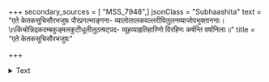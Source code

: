 +++
secondary_sources = [ "MSS_7948",]
jsonClass = "Subhaashita"
text = "एते केतकसूचिसौरभजुषः पौरप्रगल्भाङ्गना- व्यालोलालकवल्लरीविलुलनव्याजोपभुक्ताननाः।  \nकिंचोन्निद्रकदम्बकुड्मलकुटीधूलीलुठत्षट्पद- व्यूहव्याहृतिहारिणो विरहिणः कर्षन्ति वर्षानिलाः॥"
title = "एते केतकसूचिसौरभजुषः"

+++

<details><summary>Text</summary>

एते केतकसूचिसौरभजुषः पौरप्रगल्भाङ्गना- व्यालोलालकवल्लरीविलुलनव्याजोपभुक्ताननाः।  
किंचोन्निद्रकदम्बकुड्मलकुटीधूलीलुठत्षट्पद- व्यूहव्याहृतिहारिणो विरहिणः कर्षन्ति वर्षानिलाः॥
</details>
